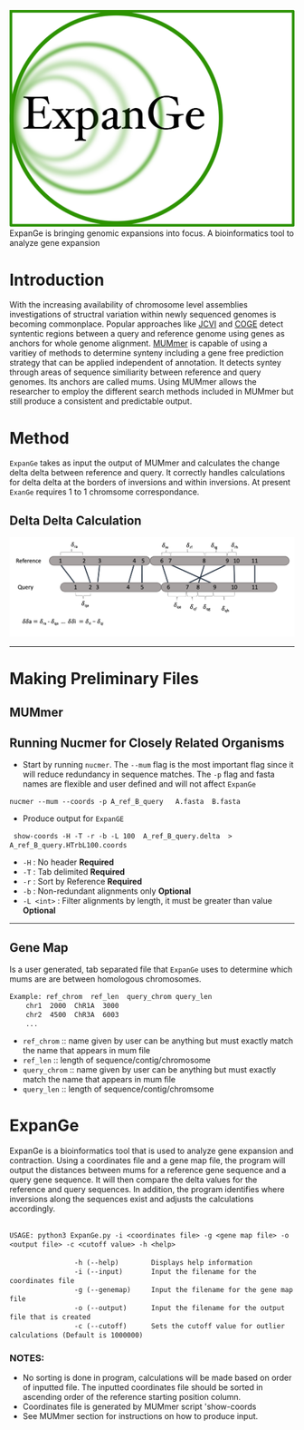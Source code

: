 ![ExpanGe Bringing Genomic Expansion into focus](https://github.com/mharper10114/ExpanGe/blob/master/media/ExapanGe_logo2.png)
ExpanGe is bringing genomic expansions into focus. A bioinformatics tool to analyze gene expansion

# Introduction

With the increasing availability of chromosome level assemblies investigations of structral variation within newly sequenced genomes  is becoming commonplace. Popular approaches like [JCVI](https://github.com/tanghaibao/jcvi) and [COGE](https://genomevolution.org/coge/) detect syntentic regions between a query and reference genome using genes as anchors for whole genome alignment. [MUMmer](http://mummer.sourceforge.net/) is capable of using a varitiey of methods to determine synteny including a gene free prediction strategy that can be applied independent of annotation. It detects syntey through areas of sequence similiarity between reference and query genomes. Its anchors are called mums. Using MUMmer allows the researcher to employ the different search methods included in MUMmer but still produce a consistent and predictable output.

# Method

`ExpanGe` takes as input the output of MUMmer and calculates the change delta delta between reference and query. It correctly handles calculations for delta delta at the borders of inversions and within inversions.  At present `ExanGe` requires 1 to 1 chromsome correspondance.

## Delta Delta Calculation
![delta delta figure](https://github.com/mharper10114/ExpanGe/blob/master/media/deltadelta2.png)

----------------------------------------
# Making Preliminary Files

## MUMmer

## Running Nucmer for Closely Related Organisms

* Start by running `nucmer`. The `--mum` flag is the most important flag since it will reduce redundancy in sequence matches. The `-p` flag and fasta names are flexible and user defined and will not affect `ExpanGe`

```
nucmer --mum --coords -p A_ref_B_query   A.fasta  B.fasta 
```

* Produce output for `ExpanGE`

```
 show-coords -H -T -r -b -L 100  A_ref_B_query.delta  > A_ref_B_query.HTrbL100.coords
```
  *  `-H` : No header **Required**
  *  `-T` : Tab delimited **Required**
  *  `-r` : Sort by Reference **Required**
  *  `-b` : Non-redundant alignments only **Optional**
  *  `-L <int>` : Filter alignments by length, it must be greater than value **Optional**

------------------------------------

## Gene Map 

Is a user generated, tab separated file that `ExpanGe` uses to determine which mums are are between homologous chromosomes.

```
Example: ref_chrom  ref_len  query_chrom query_len
    chr1  2000  ChR1A  3000
    chr2  4500  ChR3A  6003
    ...
```

* `ref_chrom` :: <str> name given by user can be anything but must exactly match the name that appears in mum file
* `ref_len` :: <int> length of sequence/contig/chromosome
* `query_chrom` :: <str> name given by user can be anything but must exactly match the name that appears in mum file
* `query_len` :: <int>  length of sequence/contig/chromsome




# ExpanGe 
ExpanGe is a bioinformatics tool that is used to analyze gene expansion and contraction.
Using a coordinates file and a gene map file, the program will output the distances between mums
for a reference gene sequence and a query gene sequence. It will then compare the delta values
for the reference and query sequences. In addition, the program identifies where inversions along the
sequences exist and adjusts the calculations accordingly.

```
                
USAGE: python3 ExpanGe.py -i <coordinates file> -g <gene map file> -o <output file> -c <cutoff value> -h <help>

                -h (--help)        Displays help information
                -i (--input)       Input the filename for the coordinates file
                -g (--genemap)     Input the filename for the gene map file
                -o (--output)      Input the filename for the output file that is created
                -c (--cutoff)      Sets the cutoff value for outlier calculations (Default is 1000000)
```
### NOTES:  
* No sorting is done in program, calculations will be made based on order of inputted file. The inputted coordinates file should be sorted in ascending order of the reference starting position column.
* Coordinates file is generated by MUMmer script 'show-coords
* See MUMmer section for instructions on how to produce input.


